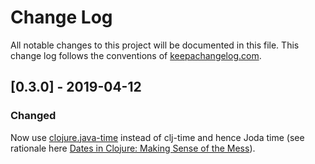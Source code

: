 # Change Log
All notable changes to this project will be documented in this file. This change log follows the conventions of [keepachangelog.com](http://keepachangelog.com/).


## [0.3.0] - 2019-04-12
### Changed

Now use [clojure.java-time](https://github.com/dm3/clojure.java-time) instead of clj-time and hence Joda time (see rationale here [Dates in Clojure: Making Sense of the Mess](https://lambdaisland.com/blog/2017-07-26-dates-in-clojure-making-sense-of-the-mess)).

